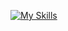 [![My Skills](https://skillicons.dev/icons?i=ts,js,html,css,react,java,cs,go,postgres,mysql)](https://skillicons.dev)
